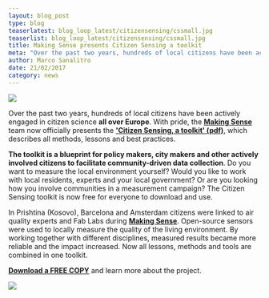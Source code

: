 ```yaml
---
layout: blog_post
type: blog
teaserlatest: blog_loop_latest/citizensensing/cssmall.jpg
teaserlist: blog_loop_latest/citizensensing/cssmall.jpg
title: Making Sense presents Citizen Sensing a toolkit
meta: "Over the past two years, hundreds of local citizens have been actively engaged in citizen science all over Europe. Making Sense presents the 'Citizen Sensing, a toolkit', which describes all methods, lessons and best practices."
author: Marco Sanalitro
date: 21/02/2017 
category: news
---
```


<img src= "http://www.fablabbcn.org/img/blog/blog_loop_latest/citizensensing/cs1.jpg" align="middle"> 
<br>

Over the past two years, hundreds of local citizens have been actively engaged in citizen science <strong>all over Europe</strong>. With pride, the <strong><a href="http://making-sense.eu/">Making Sense</a></strong> team now officially presents the <strong><a href="http://making-sense.eu/wp-content/uploads/2018/01/Citizen-Sensing-A-Toolkit.pdf">'Citizen Sensing, a toolkit' (pdf)</a></strong>, which describes all methods, lessons and best practices.

<strong>The toolkit is a blueprint for policy makers, city makers and other actively involved citizens to facilitate community-driven data collection</strong>. Do you want to measure the local environment yourself? Would you like to work with local residents, experts and your local government? Or are you looking how you involve communities in a measurement campaign? The Citizen Sensing toolkit is now free for everyone to download and use.

In Prishtina (Kosovo), Barcelona and Amsterdam citizens were linked to air quality experts and Fab Labs during <strong><a href="http://making-sense.eu/">Making Sense</a></strong>. Open-source sensors were used to locally measure the quality of the living environment. By working together with different disciplines, measured results became more reliable and the impact increased. Now all lessons, methods and tools are combined in one toolkit.

<strong><a href="http://making-sense.eu/wp-content/uploads/2018/01/Citizen-Sensing-A-Toolkit.pdf">Download a FREE COPY</a></strong> and learn more about the project.

<img src= "http://www.fablabbcn.org/img/blog/blog_loop_latest/citizensensing/cs2.jpg" align="middle"> 
<br>

